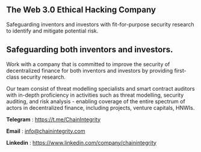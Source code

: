 
## The Web 3.0 Ethical Hacking Company

Safeguarding inventors and investors with fit-for-purpose security research to identify and mitigate potential risk.

## Safeguarding both inventors and investors.
Work with a company that is committed to 
improve the security of decentralized finance for 
both inventors and investors by providing first-
class security research.

Our team consist of threat modelling specialists and 
smart contract auditors with in-depth proficiency in 
activities such as threat modelling, security auditing, 
and risk analysis - enabling coverage of the entire 
spectrum of actors in decentralized finance, 
including projects, venture capitals, HNWIs.

**Telegram** : https://t.me/ChainIntegrity

**Email** : info@chainintegrity.com

**Linkedin** : https://www.linkedin.com/company/chainintegrity
